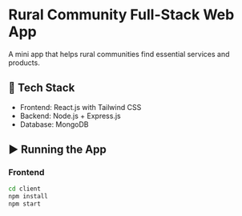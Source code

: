 # Rural Community Full-Stack Web App

A mini app that helps rural communities find essential services and products.

## 🔧 Tech Stack
- Frontend: React.js with Tailwind CSS
- Backend: Node.js + Express.js
- Database: MongoDB

## ▶️ Running the App

### Frontend
```bash
cd client
npm install
npm start
